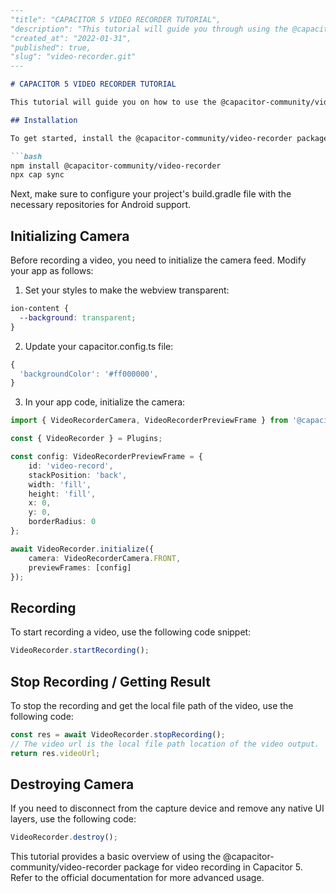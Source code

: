 ```markdown
---
"title": "CAPACITOR 5 VIDEO RECORDER TUTORIAL",
"description": "This tutorial will guide you through using the @capacitor-community/video-recorder package to record video with Capacitor 5.",
"created_at": "2022-01-31",
"published": true,
"slug": "video-recorder.git"
---

# CAPACITOR 5 VIDEO RECORDER TUTORIAL

This tutorial will guide you on how to use the @capacitor-community/video-recorder package to record videos in your Capacitor 5 project.

## Installation

To get started, install the @capacitor-community/video-recorder package by running the following command:

```bash
npm install @capacitor-community/video-recorder
npx cap sync
```

Next, make sure to configure your project's build.gradle file with the necessary repositories for Android support.

## Initializing Camera

Before recording a video, you need to initialize the camera feed. Modify your app as follows:

1. Set your styles to make the webview transparent:

```scss
ion-content {
  --background: transparent;
}
```

2. Update your capacitor.config.ts file:

```typescript
{
  'backgroundColor': '#ff000000',
}
```

3. In your app code, initialize the camera:

```typescript
import { VideoRecorderCamera, VideoRecorderPreviewFrame } from '@capacitor-community/video-recorder';

const { VideoRecorder } = Plugins;

const config: VideoRecorderPreviewFrame = {
    id: 'video-record',
    stackPosition: 'back',
    width: 'fill',
    height: 'fill',
    x: 0,
    y: 0,
    borderRadius: 0
};

await VideoRecorder.initialize({
    camera: VideoRecorderCamera.FRONT,
    previewFrames: [config]
});
```

## Recording

To start recording a video, use the following code snippet:

```typescript
VideoRecorder.startRecording();
```

## Stop Recording / Getting Result

To stop the recording and get the local file path of the video, use the following code:

```typescript
const res = await VideoRecorder.stopRecording();
// The video url is the local file path location of the video output.
return res.videoUrl;
```

## Destroying Camera

If you need to disconnect from the capture device and remove any native UI layers, use the following code:

```typescript
VideoRecorder.destroy();
```

This tutorial provides a basic overview of using the @capacitor-community/video-recorder package for video recording in Capacitor 5. Refer to the official documentation for more advanced usage.
```